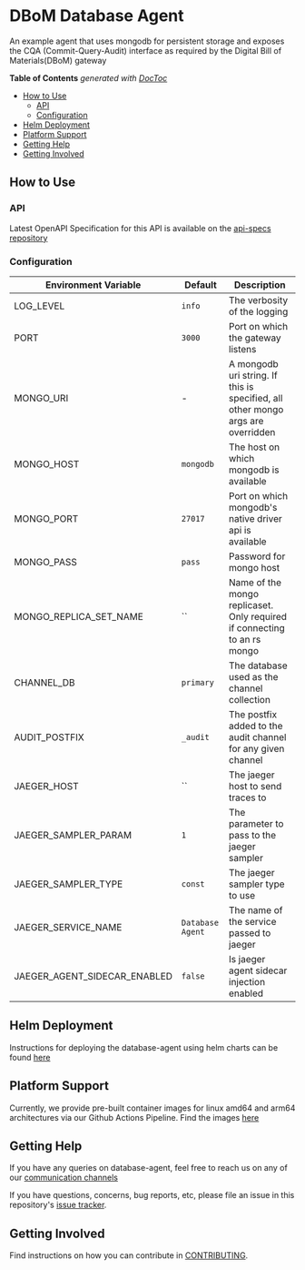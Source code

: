 # DBoM Database Agent
An example agent that uses mongodb for persistent storage and exposes the CQA (Commit-Query-Audit) interface as required by the Digital Bill of Materials(DBoM) gateway

<!-- START doctoc generated TOC please keep comment here to allow auto update -->
<!-- DON'T EDIT THIS SECTION, INSTEAD RE-RUN doctoc TO UPDATE -->
**Table of Contents**  *generated with [DocToc](https://github.com/thlorenz/doctoc)*

- [How to Use](#how-to-use)
  - [API](#api)
  - [Configuration](#configuration)
- [Helm Deployment](#helm-deployment)
- [Platform Support](#platform-support)
- [Getting Help](#getting-help)
- [Getting Involved](#getting-involved)

<!-- END doctoc generated TOC please keep comment here to allow auto update -->

## How to Use

### API

Latest OpenAPI Specification for this API is available on the [api-specs repository](https://github.com/DBOMproject/api-specs/tree/master/agent)

### Configuration

| Environment Variable         | Default          | Description                                                                     |
|------------------------------|------------------|---------------------------------------------------------------------------------|
| LOG_LEVEL                    | `info`           | The verbosity of the logging                                                    |
| PORT                         | `3000`           | Port on which the gateway listens                                               |
| MONGO_URI                    | -                | A mongodb uri string. If this is specified, all other mongo args are overridden |
| MONGO_HOST                   | `mongodb`        | The host on which mongodb is available                                          |
| MONGO_PORT                   | `27017`          | Port on which mongodb's native driver api is available                          |
| MONGO_PASS                   | `pass`           | Password for mongo host                                                         |
| MONGO_REPLICA_SET_NAME       | ``               | Name of the mongo replicaset. Only required if connecting to an rs mongo        |
| CHANNEL_DB                   | `primary`        | The database used as the channel collection                                     |
| AUDIT_POSTFIX                | `_audit`         | The postfix added to the audit channel for any given channel                    |
| JAEGER_HOST                  | ``               | The jaeger host to send traces to                                               |
| JAEGER_SAMPLER_PARAM         | `1`              | The parameter to pass to the jaeger sampler                                     |
| JAEGER_SAMPLER_TYPE          | `const`          | The jaeger sampler type to use                                                  |
| JAEGER_SERVICE_NAME          | `Database Agent` | The name of the service passed to jaeger                                        |
| JAEGER_AGENT_SIDECAR_ENABLED | `false`          | Is jaeger agent sidecar injection enabled                                       |

## Helm Deployment

Instructions for deploying the database-agent using helm charts can be found [here](https://github.com/DBOMproject/deployments/tree/master/charts/database-agent)

## Platform Support

Currently, we provide pre-built container images for linux amd64 and arm64 architectures via our Github Actions Pipeline. Find the images [here](https://hub.docker.com/r/dbomproject/chainsource-gateway)

## Getting Help

If you have any queries on database-agent, feel free to reach us on any of our [communication channels](https://github.com/DBOMproject/community/blob/master/COMMUNICATION.md) 

If you have questions, concerns, bug reports, etc, please file an issue in this repository's [issue tracker](https://github.com/DBOMproject/database-agent/issues).

## Getting Involved

Find instructions on how you can contribute in [CONTRIBUTING](CONTRIBUTING.md).
